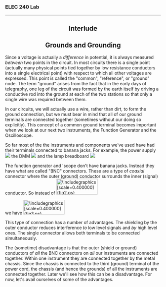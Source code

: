<h3>ELEC 240 Lab<hr></h3>
<center>
<h2>
Interlude
</h2>
<h2>
Grounds and Grounding
</h2>
</center>
Since a voltage is actually a
<em>difference</em>
in potential, it is always measured
<em>between</em>
two points in the circuit.
In most circuits there is a single point
(actually many physical points tied together by low
resistance conductors into a single electrical point)
with respect to which all other voltages are expressed.
This point is called the &quot;common", &quot;reference", or &quot;ground" node.
The term &quot;ground" arises from the fact that in the early days of
telegraphy, one leg of the circuit was formed by the earth itself
by driving a conductive rod into the ground at each of the two
stations
so that only a single wire was required between them.
<p>
In our circuits, we will actually use a wire, rather than dirt,
to form the ground connection,
but we must bear in mind that all of our ground
terminals
are connected together
(sometimes without our doing so explicitly).
This concept of a common ground terminal becomes important
when we look at our next two instruments,
the Function Generator and the Oscilloscope.
<p>
So far most of the the instruments and components we've used have had
their terminals connected to banana jacks.
For example, the power supply
<img src=../figs/ps_jacks.jpg>
the DMM
<img src=../figs/dvm_jacks2.jpg>
and the lamp breadboard
<img src=../figs/lamp_jacks.jpg>
<p>
The function generator and 'scope don't have banana jacks.
Instead they have what are called &quot;BNC" connectors.
These are a type of
<em>coaxial</em>
connector where the outer (ground) conductor
surrounds the inner (signal) conductor.
So instead of
<IMG
 WIDTH="133" HEIGHT="51" ALIGN="BOTTOM" BORDER="0"
 SRC="../figs/img155.png"
 ALT="\includegraphics[scale=0.400000]{fig2.ps}">


we have
<IMG
 WIDTH="133" HEIGHT="47" ALIGN="BOTTOM" BORDER="0"
 SRC="../figs/img156.png"
 ALT="\includegraphics[scale=0.400000]{fig3.ps}">



<p>
This type of connection has a number of advantages.
The shielding by the outer conductor reduces interference
<em>to</em>
low level signals and
<em>by</em>
high level ones.
The single connector allows both terminals to be connected
simultaneously.
<p>
The (sometime) disadvantage is that the outer (shield or ground)
conductors of
<em>all</em>
the BNC connectors on
<em>all</em>
our instruments are connected together.
Within one instrument they are connected together by the metal chassis.
Since the chassis is connected to the third (ground) terminal of
the power cord, the chassis (and hence the grounds) of all
the instruments are connected together.
Later we'll see how this can be a disadvantage.
For now, let's avail ourselves of some of the advantages.
